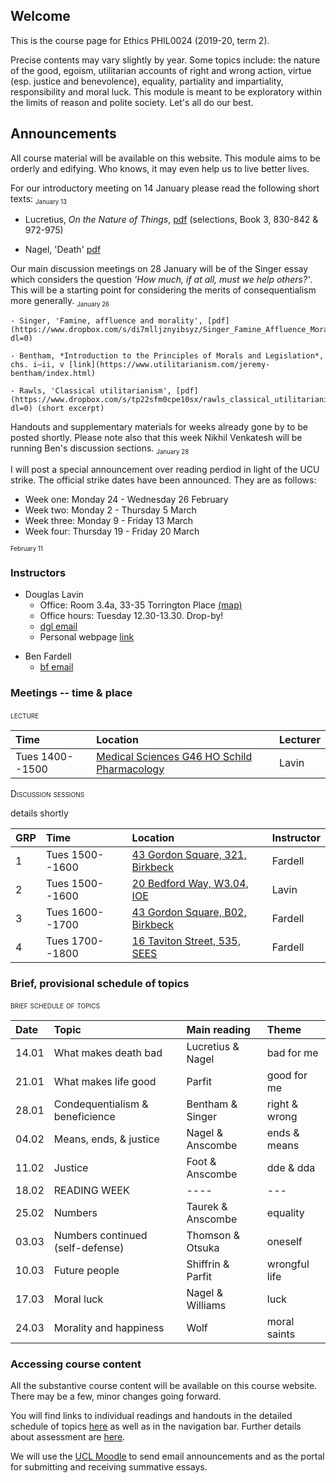 
## Welcome

This is the course page for Ethics PHIL0024 (2019-20, term 2).

Precise contents may vary slightly by year. Some topics include: the nature of the good, egoism, utilitarian accounts of right and wrong action, virtue (esp. justice and benevolence), equality, partiality and impartiality, responsibility and moral luck. This module is meant to be exploratory within the limits of reason and polite society. Let's all do our best.


## Announcements

All course material will be available on this website. This module aims to be orderly and edifying. Who knows, it may even help us to live better lives.


For our introductory meeting on 14 January please read the following short texts: <sub><small>January 13</small></sub>

  - Lucretius, *On the Nature of Things*, [pdf](https://www.dropbox.com/s/220199d8zq309xs/Lucretius_Death.pdf?dl=0) (selections, Book 3, 830-842 & 972-975)

  - Nagel, 'Death' [pdf](https://www.dropbox.com/s/35etu00rvp50bd0/Nagel_Death.pdf?dl=0)



Our main discussion meetings on 28 January will be of the Singer essay which considers the question *'How much, if at all, must we help others?'*. This will be a starting point for considering the merits of consequentialism more generally. <sub><small>January 26</small></sub>

    - Singer, 'Famine, affluence and morality', [pdf](https://www.dropbox.com/s/di7mlljznyibsyz/Singer_Famine_Affluence_Morality%20copy.pdf?dl=0)

    - Bentham, *Introduction to the Principles of Morals and Legislation*, chs. i–ii, v [link](https://www.utilitarianism.com/jeremy-bentham/index.html)

    - Rawls, 'Classical utilitarianism', [pdf](https://www.dropbox.com/s/tp22sfm0cpe10sx/rawls_classical_utilitarianism.pdf?dl=0) (short excerpt)


Handouts and supplementary materials for weeks already gone by to be posted shortly. Please note also that this week Nikhil Venkatesh will be running Ben's discussion sections. <sub><small>January 28</small></sub>


I will post a special announcement over reading perdiod in light of the UCU strike. The official strike dates have been announced. They are as follows:

- Week one: Monday 24 - Wednesday 26 February  
- Week two: Monday 2 - Thursday 5 March  
- Week three: Monday 9 - Friday 13 March  
- Week four: Thursday 19 - Friday 20 March  

<sub><small>February 11</small></sub>

<!-- 
As you already know, the summative essay topics contain all the formative essay topics with a few additions. It is permissible to write your summative essay on the very same question as your formative essay. The length requirement of the summative essay is 2500 words. Essays are due Tuesday 23rd April 2019 at 1600 -- the first day of Term 3. Topics and further details are available here [here](assessment.md). (The typo in question one has been fixed. Thanks to those of you who wrote to alert me.) <sub><small>April 1</small></sub>



Remember that the focus of lecture and discussion seminar today is Shiffrin's 'Wrongful life, procreative responsibility, and the significance of harm'. You should also have read the the Parfit essay on the 'non-identity problem'. <sub><small>March 12</small></sub>


The text to read in preparation for our lecture and discussion sections on 26.02 is Taurek's 'Should the numbers count'. <sub><small>February 24</small></sub>


Upload your formative essay here: [link](https://www.dropbox.com/request/zMHhpq9X7noaJuFcYcWQ). Only the instructors have access to the folder and files. The problem with the earlier file request has been fixed.  <sub><small>February 21</small></sub>


Formative essay topics now available. <sub><small>February 10</small></sub> 


Reminder -- The main reading for lecture and discussion sections this week (05 February) is Philippa Foot's 'The problem of abortion and the doctrine of double effect' [pdf](https://www.dropbox.com/s/30gogqhbnslx5nq/foot-dde-chapter-2.pdf?dl=0). Link to the reading and supporting materials are also available below. Formative essay questions will be posted later this week. <sub><small>February 03</small></sub> 


 -->


<!-- For those who expressed interest in writing on the content of the last scheduled meeting, I've added a few questions to the list of essay topics [link](https://www.dropbox.com/s/30tvn21e7x25w3x/essay_topics.pdf?dl=0). In addition, I'm holding extended office hours this Wednesday (May 2nd from 1500 to 1800). You're welcome to drop-by.<sub style="color:red"><small>Posted April 30</small></sub>


My office hours for term 3 are Wednesdays 1500-1600. I will be in my office Monday 23 April from 1500-1700 in case you would like to drop-by to discuss the summative essay. Given sufficient interest I will schedule additional drop-in hours.<sub><small>Posted April 21</small></sub>


The deadline for the summative essay is *Tuesday 8 May at 1600*. Additional material has been added below. I will add a couple more sets of notes, a sample essay from another year, and possible additional essay questions. If you'd like to propose your own, please be in contact with me and Alec.
<small>Posted April 16</small></sub>


The deadline for the summative essay was originally set for Monday 23 April 2018, 4pm. I have requested that it be extended by two weeks to Monday 7 May 2018 4pm. If the request is granted, as I expect it will be, the new deadline will be registered on the Turnitin/Moodle page. There will *not* be a blanket response from the department. For offical confirmation you will need to refer to the submission deadlines on Moodle/TurnitIn for the relevant module you are taking, in this case PHIL2047. I expect to hear definitively Monday or Tuesday of this next week (April 9 or 10). <sub><small>March 29</small></sub>

Over the next couple days I will post additional course materials (handout, notes and likely futher essay topics). I will have special drop-in office hours early in the week beginning April 23. More details will be posted on our course website as the time approaches. <sub><small>March 29</small></sub>



For our meeting of March 20th please be prepared to discuss Philippa Foot, 'The problem of abortion and the doctrine of double effect' and in addition Judith Thomson, 'The trolley problem'. There are links to texts and handouts on the schedule of topics and readings. <sub><small>March 20</small></sub>


The due date for the summative (final) essay is *April 23rd 2018*. This date for summative essays is common to all term two philosophy modules. For more detail please see the Philosophy BA assessment space [link](https://moodle.ucl.ac.uk/course/view.php?id=14303).  <sub><small>March 6</small></sub>

Given the continuation of the UCU strike action I'll be adding further material and plugins to the website in the coming days. Various handouts as well as a [collaborative writing platform](discussion.md)have already been added. More is to come.<sub><small>March 5</small></sub>

As the strike continues, please check the schedule for regular updates of course material, especially handouts and readings. I hope very much that we will be able to meet next Tuesday, March 6! I will post further announcements in the coming days. In addition I will add a chat room for discussion. Check back soon.<sub><small>February 28</small></sub>

Apologies for the delay -- H3N2 ('aussie flu') has been interfering with philosophy and all other thought since Friday. Essays topics are available [here](https://www.dropbox.com/s/30tvn21e7x25w3x/essay_topics.pdf?dl=0). <sub><small>February 13</small></sub> -->


<!--A few important announcements <sub><small>November 24</small></sub>
- I've posted additional office hours each week to discuss among other things your plans for the summative essay. Access the calendar through my [webpage](http://www.douglaslavin.org/)
  - If there are materials you would like to discuss please upload them [here](https://www.dropbox.com/request/oY2JI7TC4oIfUD1gtMsb) a couple days in advance of our meeting.
- As Alec said, I'm planning to have the make-up session during Alec's usual slot on Monday.

- Formative essay topics now posted [below](assessment.md). <small>06.11.2017</small> -->


### Instructors

- Douglas Lavin
  + Office: Room 3.4a, 33-35 Torrington Place [(map)](http://www.ucl.ac.uk/maps/33-35-torrington-place)
  + Office hours: Tuesday 12.30-13.30. Drop-by!
  + [dgl email](mailto:d.lavin@ucl.ac.uk)
    <!-- - On the use of email [here](policies.md) -->
  + Personal webpage [link](http://www.douglaslavin.org)
<!--[schedule](http://www.supersaas.co.uk/schedule/DouglasLavin/OfficeHoursUCL) -->

- Ben Fardell  
  + [bf email](mailto:b.fardell.12@ucl.ac.uk)


### Meetings -- time & place

<span style="font-variant:small-caps;"> lecture</span>

| Time            | Location                                                                                                          | Lecturer |
|:----------------|:------------------------------------------------------------------------------------------------------------------|:---------|
| Tues 1400--1500 | [Medical Sciences G46 HO Schild Pharmacology](http://www.ucl.ac.uk/maps/medical-sciences/schild-pharmacology-lt/) | Lavin    |




<span style="font-variant:small-caps;">Discussion sessions</span>

details shortly

| GRP | Time            | Location                            | Instructor |
|:----|:----------------|:------------------------------------|:-----------|
| 1   | Tues 1500--1600 | [43 Gordon Square, 321, Birkbeck]() | Fardell    |
| 2   | Tues 1500--1600 | [20 Bedford Way, W3.04, IOE]()      | Lavin      |
| 3   | Tues 1600--1700 | [43 Gordon Square, B02, Birkbeck]() | Fardell    |
| 4   | Tues 1700--1800 | [16 Taviton Street, 535, SEES]()    | Fardell    |





### Brief, provisional schedule of topics

 <span style="font-variant:small-caps;"> brief schedule of topics</span>

| Date  | Topic                            | Main reading      | Theme         |
|:------|:---------------------------------|:------------------|:--------------|
| 14.01 | What makes death bad             | Lucretius & Nagel | bad for me    |
| 21.01 | What makes life good             | Parfit            | good for me   |
| 28.01 | Condequentialism & beneficience  | Bentham & Singer  | right & wrong |
| 04.02 | Means, ends, & justice           | Nagel & Anscombe  | ends & means  |
| 11.02 | Justice                          | Foot & Anscombe   | dde & dda     |
| 18.02 | READING WEEK                     | ----              | ---           |
| 25.02 | Numbers                          | Taurek & Anscombe | equality      |
| 03.03 | Numbers continued (self-defense) | Thomson & Otsuka  | oneself       |
| 10.03 | Future people                    | Shiffrin & Parfit | wrongful life |
| 17.03 | Moral luck                       | Nagel & Williams  | luck          |
| 24.03 | Morality and happiness           | Wolf              | moral saints  |













<!-- 
Impartiality & integrity
Wolf & Williams
| 19.03 | Integrity and impartiality      | Willians, Railton, Wolf | integrity     |
 -->

<!-- death and life
taking life and giving birth -->
<!-- self-defense, inviolability, good/bad right/wrong wronging/doingrightby -->
<!-- nagel, war and massacre, thomson&otsuka self-defense, feinberg, rights, and paradox of deonto, bentham/smart/? power of utilitarianism and really consequentialism! and some interesting form of amoralism! 

Feinberg, Omelas, Rights!

-->


### Accessing course content

All the substantive course content will be available on this course website. There may be a few, minor changes going forward.

You will find links to individual readings and handouts in the detailed schedule of topics [here](/schedule) as well as in the navigation bar. Further details about assessment are [here](/assessment).

We will use the [UCL Moodle](https://moodle.ucl.ac.uk/course/view.php?id=6543) to send email announcements and as the portal for submitting and receiving summative essays.



<!-- 
(https://moodle-1819.ucl.ac.uk/course/view.php?id=6543) -->

<!-- A folder with assigned and supplemental readings is available here [folder](https://www.dropbox.com/sh/bwz4x8b77j71hna/AAC9IwTHnPbJHQmQSbtxjVrXa?dl=0). -->


<!-- - Torrington 1-19, G09 [map](http://www.ucl.ac.uk/maps/1-19-torrington-place)
- Wilkins Garden, Rm 20­24 [map](http://www.ucl.ac.uk/maps/wilkins-terrace)
- Malet Place 1-4, 250 [map](http://www.ucl.ac.uk/maps/1-4-malet-place)
- Torrington 33-35, G02 [map](http://www.ucl.ac.uk/maps/33-35-torrington-place)
- Torrington 33-35, B2 [map](http://www.ucl.ac.uk/maps/33-35-torrington-place) -->


<!-- These classes are not mandatory, so you do not have to come. However, you are strongly encouraged to do so! Last year the students found them very beneficial. We had some really excellent in depth discussions about the material. On the whole, we cover the same terrain as the texts set for class reading. The sessions are an opportunity for you to ask questions you didn't get to ask in class, or take further lines of inquiry which you weren't able to in the full group. -->
